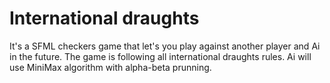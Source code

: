 # International draughts
It's a SFML checkers game that let's you play against another player and Ai in the future. The game is following all international draughts rules. Ai will use MiniMax algorithm with alpha-beta prunning.
